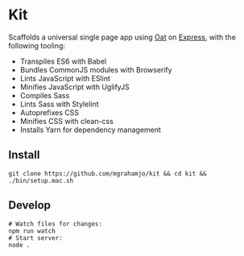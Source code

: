 # Kit

Scaffolds a universal single page app using [Oat](https://github.com/mgrahamjo/oat) on [Express](http://expressjs.com), with the following tooling:

- Transpiles ES6 with Babel
- Bundles CommonJS modules with Browserify
- Lints JavaScript with ESlint
- Minifies JavaScript with UglifyJS
- Compiles Sass
- Lints Sass with Stylelint
- Autoprefixes CSS
- Minifies CSS with clean-css
- Installs Yarn for dependency management

## Install

```
git clone https://github.com/mgrahamjo/kit && cd kit && ./bin/setup.mac.sh
```

## Develop

```
# Watch files for changes:
npm run watch
# Start server:
node .
```
